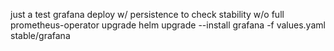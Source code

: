 just a test grafana deploy w/ persistence to check stability w/o full prometheus-operator upgrade
helm upgrade --install grafana -f values.yaml stable/grafana